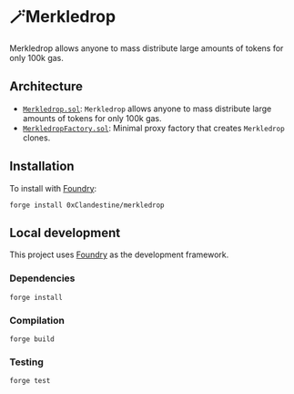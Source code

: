 # 🪄Merkledrop

Merkledrop allows anyone to mass distribute large amounts of tokens for only 100k gas.

## Architecture

-   [`Merkledrop.sol`](src/Merkledrop.sol): `Merkledrop` allows anyone to mass distribute large amounts of tokens for only 100k gas.
-   [`MerkledropFactory.sol`](src/MerkledropFactory.sol): Minimal proxy factory that creates `Merkledrop` clones.

## Installation

To install with [Foundry](https://github.com/gakonst/foundry):

```
forge install 0xClandestine/merkledrop
```

## Local development

This project uses [Foundry](https://github.com/gakonst/foundry) as the development framework.

### Dependencies

```
forge install
```

### Compilation

```
forge build
```

### Testing

```
forge test
```
